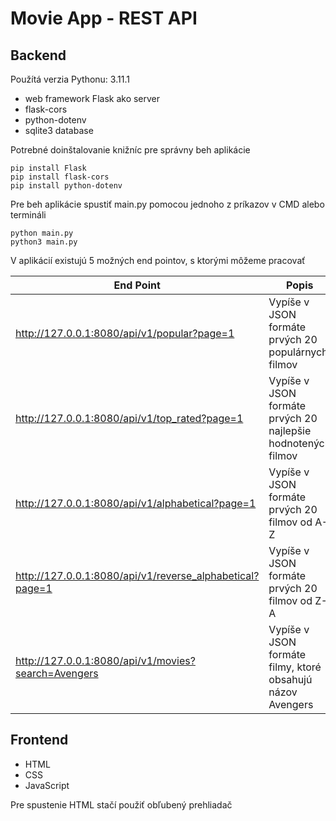 # Movie App - REST API

## Backend

Použítá verzia Pythonu: 3.11.1

- web framework Flask ako server
- flask-cors
- python-dotenv
- sqlite3 database

Potrebné doinštalovanie knižníc pre správny beh aplikácie

```
pip install Flask
pip install flask-cors
pip install python-dotenv
```

Pre beh aplikácie spustiť main.py pomocou jednoho z príkazov v CMD alebo termináli

```
python main.py
python3 main.py
```

V aplikácií existujú 5 možných end pointov, s ktorými môžeme pracovať

| End Point                                                | Popis                                                        |
| -------------------------------------------------------- | ------------------------------------------------------------ |
| http://127.0.0.1:8080/api/v1/popular?page=1              | Vypíše v JSON formáte prvých 20 populárnych filmov           |
| http://127.0.0.1:8080/api/v1/top_rated?page=1            | Vypíše v JSON formáte prvých 20 najlepšie hodnotených filmov |
| http://127.0.0.1:8080/api/v1/alphabetical?page=1         | Vypíše v JSON formáte prvých 20 filmov od A-Z                |
| http://127.0.0.1:8080/api/v1/reverse_alphabetical?page=1 | Vypíše v JSON formáte prvých 20 filmov od Z-A                |
| http://127.0.0.1:8080/api/v1/movies?search=Avengers      | Vypíše v JSON formáte filmy, ktoré obsahujú názov Avengers   |

## Frontend

- HTML
- CSS
- JavaScript

Pre spustenie HTML stačí použiť obľubený prehliadač

